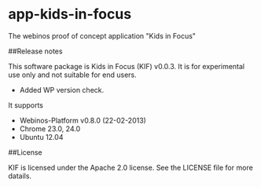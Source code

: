 
<br/>

app-kids-in-focus
=================

The webinos proof of concept application "Kids in Focus"


##Release notes

This software package is Kids in Focus (KIF) v0.0.3. It is for experimental use only and not suitable for end users.

* Added WP version check.

It supports

* Webinos-Platform v0.8.0 (22-02-2013)
* Chrome 23.0, 24.0
* Ubuntu 12.04

##License

KIF is licensed under the Apache 2.0 license. See the LICENSE file for more datails.


